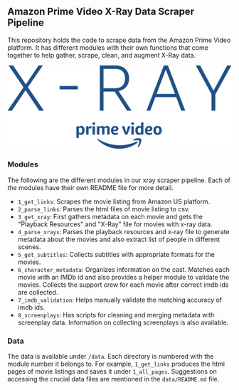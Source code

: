 ## Amazon Prime Video X-Ray Data Scraper Pipeline
This repository holds the code to scrape data from the Amazon Prime Video platform. It has different modules with their own functions that come together to help gather, scrape, clean, and augment X-Ray data.



![](./images/logo.png)


### Modules
The following are the different modules in our xray scraper pipeline. Each of the modules have their own README file for more detail.
- `1_get_links`: Scrapes the movie listing from Amazon US platform.
- `2_parse_links`: Parses the html files of movie listing to csv.
- `3_get_xray`: First gathers metadata on each movie and gets the "Playback Resources" and "X-Ray" file for movies with x-ray data.
- `4_parse_xrays`: Parses the playback resources and x-ray file to generate metadata about the movies and also extract list of people in different scenes.
- `5_get_subtitles`: Collects subtitles with appropriate formats for the movies.
- `6_character_metadata`: Organizes information on the cast. Matches each movie with an IMDb id and also provides a helper module to validate the movies. Collects the support crew for each movie after correct imdb ids are collected.
- `7_imdb_validation`: Helps manually validate the matching accuracy of imdb ids.
- `8_screenplays`: Has scripts for cleaning and merging metadata with screenplay data. Information on collecting screenplays is also available.

### Data
The data is available under `/data`. Each directory is numbered with the module number it belongs to. For example, `1_get_links` produces the html pages of movie listings and saves it under `1_all_pages`. Suggestions on accessing the crucial data files are mentioned in the `data/README.md` file.